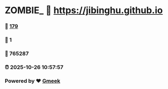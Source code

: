 # ZOMBIE_ :link: https://jibinghu.github.io 
### :page_facing_up: [179](https://jibinghu.github.io/tag.html) 
### :speech_balloon: 1 
### :hibiscus: 765287 
### :alarm_clock: 2025-10-26 10:57:57 
### Powered by :heart: [Gmeek](https://github.com/Meekdai/Gmeek)
